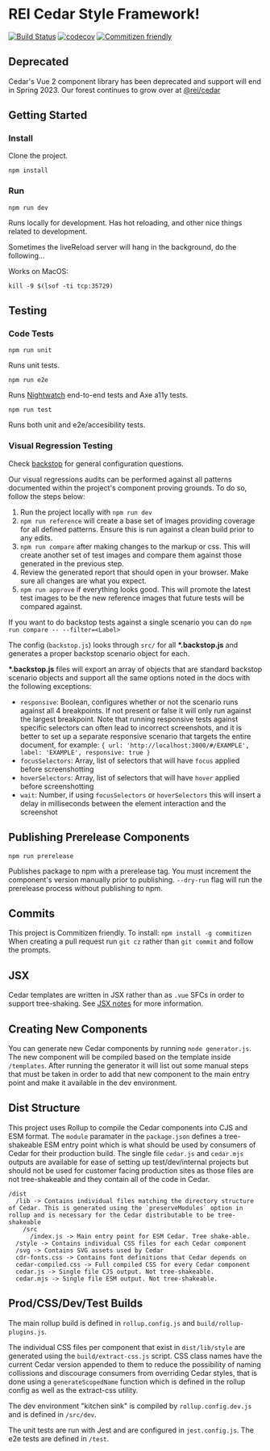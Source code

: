 # REI Cedar Style Framework!
[![Build Status](https://travis-ci.org/rei/rei-cedar.svg?branch=master)](https://travis-ci.org/rei/rei-cedar)
[![codecov](https://codecov.io/gh/rei/rei-cedar/branch/master/graph/badge.svg)](https://codecov.io/gh/rei/rei-cedar)
[![Commitizen friendly](https://img.shields.io/badge/commitizen-friendly-brightgreen.svg)](http://commitizen.github.io/cz-cli/)

## Deprecated 

Cedar's Vue 2 component library has been deprecated and support will end in Spring 2023. Our forest continues to grow over at [@rei/cedar](https://github.com/rei/rei-cedar) 


## Getting Started

### Install

Clone the project.

`npm install`

### Run

`npm run dev`

Runs locally for development. Has hot reloading, and other nice things related to development.

Sometimes the liveReload server will hang in the background, do the following...

Works on MacOS:

`kill -9 $(lsof -ti tcp:35729)`

## Testing

### Code Tests

`npm run unit`

Runs unit tests.

`npm run e2e`

Runs [Nightwatch](http://nightwatchjs.org/) end-to-end tests and Axe a11y tests.

`npm run test`

Runs both unit and e2e/accesibility tests.

### Visual Regression Testing

Check [backstop](https://github.com/garris/BackstopJS) for general configuration questions.

Our visual regressions audits can be performed against all patterns documented within the project's component proving grounds. To do so, follow the steps below:

1. Run the project locally with `npm run dev`
2. `npm run reference` will create a base set of images providing coverage for all defined patterns. Ensure this is run against a clean build prior to any edits.
3. `npm run compare` after making changes to the markup or css. This will create another set of test images and compare them against those generated in the previous step.
4. Review the generated report that should open in your browser. Make sure all changes are what you expect.
5. `npm run approve` if everything looks good. This will promote the latest test images to be the new reference images that future tests will be compared against.

If you want to do backstop tests against a single scenario you can do `npm run compare -- --filter=<Label>`

The config (`backstop.js`) looks through `src/` for all __*.backstop.js__ and generates a proper backstop scenario object for each.

__*.backstop.js__ files will export an array of objects that are standard backstop scenario objects and support all the same options noted in the docs with the following exceptions:

- `responsive`: Boolean, configures whether or not the scenario runs against all 4 breakpoints. If not present or false it will only run against the largest breakpoint. Note that running responsive tests against specific selectors can often lead to incorrect screenshots, and it is better to set up a separate responsive scenario that targets the entire document, for example: `{ url: 'http://localhost:3000/#/EXAMPLE', label: 'EXAMPLE', responsive: true }`
- `focusSelectors`: Array, list of selectors that will have `focus` applied before screenshotting
- `hoverSelectors`: Array, list of selectors that will have `hover` applied before screenshotting
- `wait`: Number, if using `focusSelectors` or `hoverSelectors` this will insert a delay in milliseconds between the element interaction and the screenshot


## Publishing Prerelease Components

`npm run prerelease`

Publishes package to npm with a prerelease tag. You must increment the component's version manually prior to publishing. `--dry-run` flag will run the prerelease process without publishing to npm.

## Commits

This project is Commitizen friendly.  To install: `npm install -g commitizen`
When creating a pull request run `git cz` rather than `git commit` and follow the prompts.

## JSX

Cedar templates are written in JSX rather than as `.vue` SFCs in order to support tree-shaking. See [JSX notes](jsx.md) for more information.

## Creating New Components

You can generate new Cedar components by running `node generator.js`. The new component will be compiled based on the template inside `/templates`. After running the generator it will list out some manual steps that must be taken in order to add that new component to the main entry point and make it available in the dev environment.

## Dist Structure

This project uses Rollup to compile the Cedar components into CJS and ESM format. The `module` paramater in the `package.json` defines a tree-shakeable ESM entry point which is what should be used by consumers of Cedar for their production build. The single file `cedar.js` and `cedar.mjs` outputs are available for ease of setting up test/dev/internal projects but should not be used for customer facing production sites as those files are not tree-shakeable and they contain all of the code in Cedar.

```
/dist
  /lib -> Contains individual files matching the directory structure of Cedar. This is generated using the `preserveModules` option in rollup and is necessary for the Cedar distributable to be tree-shakeable
    /src
      /index.js -> Main entry point for ESM Cedar. Tree shake-able.
  /style -> Contains individual CSS files for each Cedar component
  /svg -> Contains SVG assets used by Cedar
  cdr-fonts.css -> Contains font definitions that Cedar depends on
  cedar-compiled.css -> Full compiled CSS for every Cedar component
  cedar.js -> Single file CJS output. Not tree-shakeable.
  cedar.mjs -> Single file ESM output. Not tree-shakeable.
```

## Prod/CSS/Dev/Test Builds

The main rollup build is defined in `rollup.config.js` and `build/rollup-plugins.js`.

The individual CSS files per component that exist in `dist/lib/style` are generated using the `build/extract-css.js` script. CSS class names have the current Cedar version appended to them to reduce the possibility of naming collissions and discourage consumers from overriding Cedar styles, that is done using a `generateScopedName` function which is defined in the rollup config as well as the extract-css utility.

The dev environment "kitchen sink" is compiled by `rollup.config.dev.js` and is defined in `/src/dev`.

The unit tests are run with Jest and are configured in `jest.config.js`. The e2e tests are defined in `/test`.
